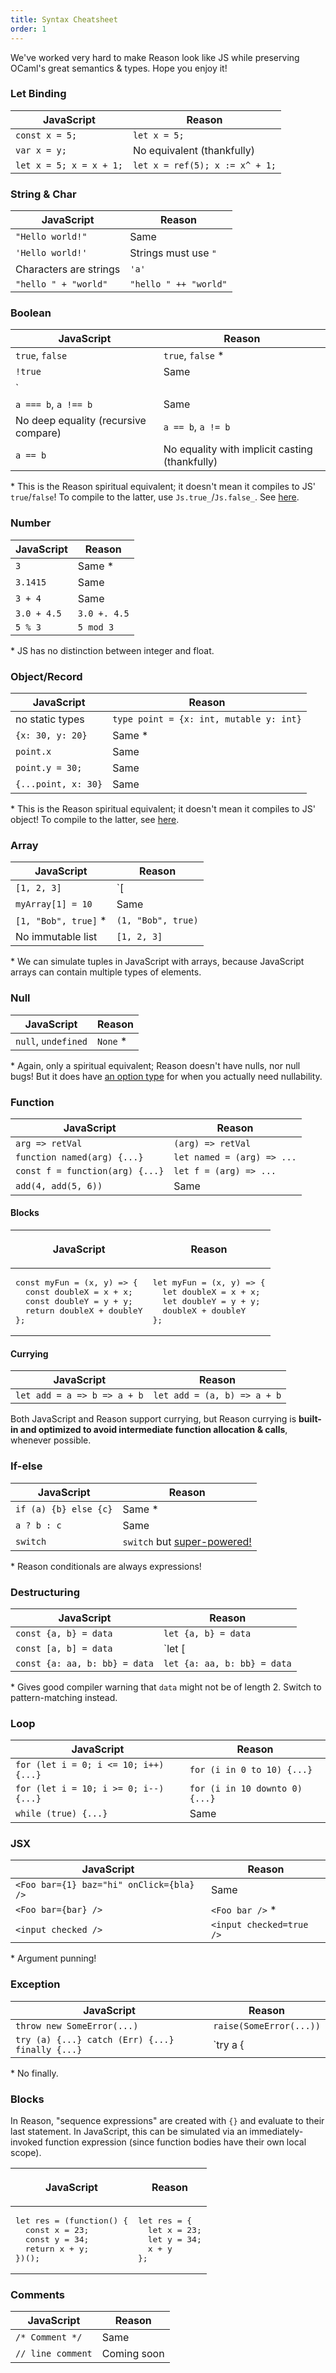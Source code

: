 ```yaml
---
title: Syntax Cheatsheet
order: 1
---
```


We've worked very hard to make Reason look like JS while preserving OCaml's great semantics & types. Hope you enjoy it!

### Let Binding

JavaScript                |   Reason
--------------------------|--------------------------------
`const x = 5;`              |  `let x = 5;`
`var x = y;`                |  No equivalent (thankfully)
`let x = 5; x = x + 1;`     |  `let x = ref(5); x := x^ + 1;`

### String & Char

JavaScript                |   Reason
--------------------------|--------------------------------
`"Hello world!"`            |  Same
`'Hello world!'`            |  Strings must use `"`
Characters are strings      |  `'a'`
`"hello " + "world"`        |  `"hello " ++ "world"`

### Boolean

JavaScript                |   Reason
--------------------------|--------------------------------
`true`, `false`                      |  `true`, `false` \*
`!true`                              |  Same
`||`, `&&`, `<=`, `>=`, `<`, `>`     |  Same
`a === b`, `a !== b`                 |  Same
No deep equality (recursive compare) |  `a == b`, `a != b`
`a == b`                             |  No equality with implicit casting (thankfully)

\* This is the Reason spiritual equivalent; it doesn't mean it compiles to JS' `true`/`false`! To compile to the latter, use `Js.true_`/`Js.false_`. See [here](/guide/language/boolean#usage).

### Number

JavaScript                |   Reason
--------------------------|--------------------------------
`3`                         |  Same \*
`3.1415`                    |  Same
`3 + 4`                     |  Same
`3.0 + 4.5`                 |  `3.0 +. 4.5`
`5 % 3`                     |  `5 mod 3`

\* JS has no distinction between integer and float.

### Object/Record

JavaScript                |   Reason
--------------------------|--------------------------------
no static types           |  `type point = {x: int, mutable y: int}`
`{x: 30, y: 20}`          |  Same \*
`point.x`                 |  Same
`point.y = 30;`           |  Same
`{...point, x: 30}`       |  Same

\* This is the Reason spiritual equivalent; it doesn't mean it compiles to JS' object! To compile to the latter, see [here](/guide/language/object#tip--tricks).

### Array

JavaScript                |   Reason
--------------------------|--------------------------------
`[1, 2, 3]`               |  `[|1, 2, 3|]`
`myArray[1] = 10`         |  Same
`[1, "Bob", true]` \*     |  `(1, "Bob", true)`
No immutable list         |  `[1, 2, 3]`

\* We can simulate tuples in JavaScript with arrays, because JavaScript arrays can contain multiple types of elements.

### Null

JavaScript                |   Reason
--------------------------|--------------------------------
`null`, `undefined`       |  `None` \*

\* Again, only a spiritual equivalent; Reason doesn't have nulls, nor null bugs! But it does have [an option type](/guide/examples#using-the-option-type) for when you actually need nullability.

### Function

JavaScript                            |   Reason
--------------------------------------|--------------------------------
`arg => retVal`                       |  `(arg) => retVal`
`function named(arg) {...}`           |  `let named = (arg) => ...`
`const f = function(arg) {...}`       |  `let f = (arg) => ...`
`add(4, add(5, 6))`                   |  Same

#### Blocks

<table>
  <thead><tr> <th scope="col"><p >JavaScript</p></th> <th scope="col"><p>Reason</p></th></tr></thead>
  <tr>
    <td>
      <pre>
const myFun = (x, y) => {
  const doubleX = x + x;
  const doubleY = y + y;
  return doubleX + doubleY
};</pre>
    </td>
    <td>
      <pre>
let myFun = (x, y) => {
  let doubleX = x + x;
  let doubleY = y + y;
  doubleX + doubleY
};</pre>
    </td>
  </tr>
</table>

#### Currying

JavaScript                |   Reason
--------------------------|--------------------------------
`let add = a => b => a + b`       |  `let add = (a, b) => a + b`

Both JavaScript and Reason support currying, but Reason currying is **built-in and optimized to avoid intermediate function allocation & calls**, whenever possible.

### If-else

JavaScript                |   Reason
--------------------------|--------------------------------
`if (a) {b} else {c}`     |  Same \*
`a ? b : c`               |  Same
`switch`                  |  `switch` but [super-powered!](/guide/language/pattern-matching)

\* Reason conditionals are always expressions!

### Destructuring

JavaScript                |   Reason
--------------------------|--------------------------------
`const {a, b} = data`             |  `let {a, b} = data`
`const [a, b] = data`             |  `let [|a, b|] = data` \*
`const {a: aa, b: bb} = data`     |  `let {a: aa, b: bb} = data`

\* Gives good compiler warning that `data` might not be of length 2. Switch to pattern-matching instead.

### Loop

JavaScript                |   Reason
--------------------------|--------------------------------
`for (let i = 0; i <= 10; i++) {...}`             |  `for (i in 0 to 10) {...}`
`for (let i = 10; i >= 0; i--) {...}`             |  `for (i in 10 downto 0) {...}`
`while (true) {...}`                              |  Same

### JSX

JavaScript                |   Reason
--------------------------|--------------------------------
`<Foo bar={1} baz="hi" onClick={bla} />`  |  Same
`<Foo bar={bar} />`                       |  `<Foo bar />` \*
`<input checked />`                       |  `<input checked=true />`

\* Argument punning!

### Exception

JavaScript                |   Reason
--------------------------|--------------------------------
`throw new SomeError(...)`  |  `raise(SomeError(...))`
`try (a) {...} catch (Err) {...} finally {...}`   |  `try a { | Err => ...}` \*

\* No finally.

### Blocks

In Reason, "sequence expressions" are created with `{}` and evaluate to their last statement. In JavaScript, this can be simulated via an immediately-invoked function expression (since function bodies have their own local scope).

<table>
  <thead><tr> <th scope="col"><p >JavaScript</p></th> <th scope="col"><p>Reason</p></th></tr></thead>
  <tr>
    <td>
      <pre>
let res = (function() {
  const x = 23;
  const y = 34;
  return x + y;
})();</pre>
    </td>
    <td>
      <pre>
let res = {
  let x = 23;
  let y = 34;
  x + y
};</pre>
    </td>
  </tr>
</table>

### Comments

JavaScript                |   Reason
--------------------------|--------------------------------
`/* Comment */`  |  Same
`// line comment`  |  Coming soon
